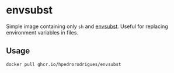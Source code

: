 # envsubst

Simple image containing only `sh` and [envsubst]. Useful for replacing environment variables in files.

## Usage

```bash
docker pull ghcr.io/hpedrorodrigues/envsubst
```

[envsubst]: https://www.gnu.org/software/gettext/manual/html_node/envsubst-Invocation.html

